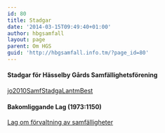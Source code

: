 ```yaml
---
id: 80
title: Stadgar
date: '2014-03-15T09:49:40+01:00'
author: hbgsamfall
layout: page
parent: Om HGS
guid: 'http://hbgsamfall.info.tm/?page_id=80'
---
```


#### Stadgar för Hässelby Gårds Samfällighetsförening

[jo2010SamfStadgaLantmBest](http://www.hbgsamfall.win/wp-content/uploads/2018/02/jo2010SamfStadgaLantmBest.pdf)

#### Bakomliggande Lag (1973:1150)

[Lag om förvaltning av samfälligheter](http://www.hbgsamfall.win/wp-content/uploads/2017/03/SFS-1973_1155.pdf)
